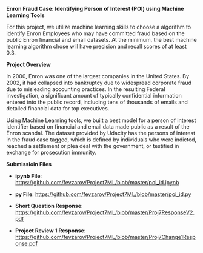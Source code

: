 **Enron Fraud Case: Identifying Person of Interest (POI) using Machine Learning Tools**

For this project, we utilize machine learning skills to choose a algorithm to identify Enron Employees who may have committed fraud based on the public Enron financial and email datasets. At the minimum, the best machine learning algorithm chose will have precision and recall scores of at least 0.3.

**Project Overview**

In 2000, Enron was one of the largest companies in the United States. By 2002, it had collapsed into bankruptcy due to widespread corporate fraud due to misleading accounting practices. In the resulting Federal investigation, a significant amount of typically confidential information entered into the public record, including tens of thousands of emails and detailed financial data for top executives. 

Using Machine Learning tools, we built a best model for a person of interest identifier based on financial and email data made public as a result of the Enron scandal. The dataset provided by Udacity has the persons of interest in the fraud case tagged, which is defined by individuals who were indicted, reached a settlement or plea deal with the government, or testified in exchange for prosecution immunity.

**Submissioin Files**

* **ipynb File**: https://github.com/fevzarov/Project7ML/blob/master/poi_id.ipynb

* **py File**: https://github.com/fevzarov/Project7ML/blob/master/poi_id.py

* **Short Question Response**: https://github.com/fevzarov/Project7ML/blob/master/Proj7ResponseV2.pdf

* **Project Review 1 Response**: https://github.com/fevzarov/Project7ML/blob/master/Proj7Change1Response.pdf



